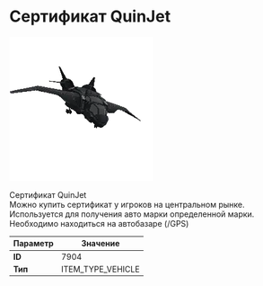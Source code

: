 # Сертификат QuinJet

![Item Image](../img/7904.webp?raw=true)

Сертификат QuinJet<br>Можно купить сертификат у игроков на центральном рынке.<br>Используется для получения авто марки определенной марки.<br>Необходимо находиться на автобазаре (/GPS)


| Параметр | Значение |
|----------|----------|
| **ID** | 7904 |
| **Тип** | ITEM_TYPE_VEHICLE |

